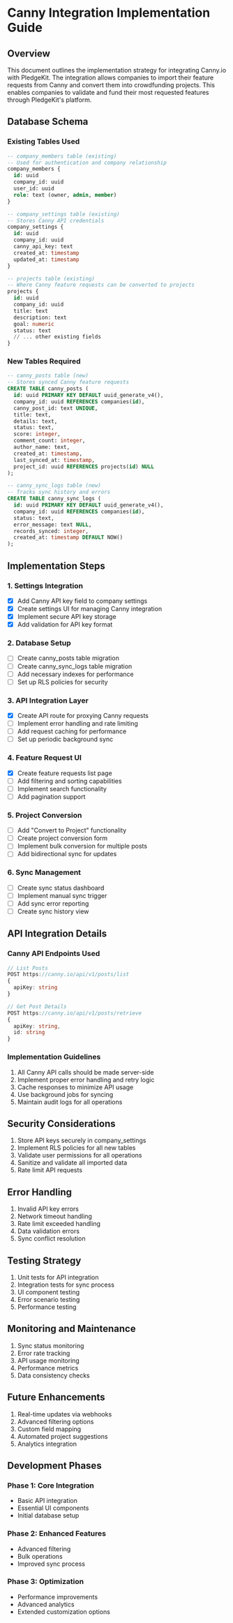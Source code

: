 # Canny Integration Implementation Guide

## Overview
This document outlines the implementation strategy for integrating Canny.io with PledgeKit. The integration allows companies to import their feature requests from Canny and convert them into crowdfunding projects. This enables companies to validate and fund their most requested features through PledgeKit's platform.

## Database Schema

### Existing Tables Used
```sql
-- company_members table (existing)
-- Used for authentication and company relationship
company_members {
  id: uuid
  company_id: uuid
  user_id: uuid
  role: text (owner, admin, member)
}

-- company_settings table (existing)
-- Stores Canny API credentials
company_settings {
  id: uuid
  company_id: uuid
  canny_api_key: text
  created_at: timestamp
  updated_at: timestamp
}

-- projects table (existing)
-- Where Canny feature requests can be converted to projects
projects {
  id: uuid
  company_id: uuid
  title: text
  description: text
  goal: numeric
  status: text
  // ... other existing fields
}
```

### New Tables Required
```sql
-- canny_posts table (new)
-- Stores synced Canny feature requests
CREATE TABLE canny_posts (
  id: uuid PRIMARY KEY DEFAULT uuid_generate_v4(),
  company_id: uuid REFERENCES companies(id),
  canny_post_id: text UNIQUE,
  title: text,
  details: text,
  status: text,
  score: integer,
  comment_count: integer,
  author_name: text,
  created_at: timestamp,
  last_synced_at: timestamp,
  project_id: uuid REFERENCES projects(id) NULL
);

-- canny_sync_logs table (new)
-- Tracks sync history and errors
CREATE TABLE canny_sync_logs (
  id: uuid PRIMARY KEY DEFAULT uuid_generate_v4(),
  company_id: uuid REFERENCES companies(id),
  status: text,
  error_message: text NULL,
  records_synced: integer,
  created_at: timestamp DEFAULT NOW()
);
```

## Implementation Steps

### 1. Settings Integration
- [x] Add Canny API key field to company settings
- [x] Create settings UI for managing Canny integration
- [x] Implement secure API key storage
- [x] Add validation for API key format

### 2. Database Setup
- [ ] Create canny_posts table migration
- [ ] Create canny_sync_logs table migration
- [ ] Add necessary indexes for performance
- [ ] Set up RLS policies for security

### 3. API Integration Layer
- [x] Create API route for proxying Canny requests
- [ ] Implement error handling and rate limiting
- [ ] Add request caching for performance
- [ ] Set up periodic background sync

### 4. Feature Request UI
- [x] Create feature requests list page
- [ ] Add filtering and sorting capabilities
- [ ] Implement search functionality
- [ ] Add pagination support

### 5. Project Conversion
- [ ] Add "Convert to Project" functionality
- [ ] Create project conversion form
- [ ] Implement bulk conversion for multiple posts
- [ ] Add bidirectional sync for updates

### 6. Sync Management
- [ ] Create sync status dashboard
- [ ] Implement manual sync trigger
- [ ] Add sync error reporting
- [ ] Create sync history view

## API Integration Details

### Canny API Endpoints Used
```typescript
// List Posts
POST https://canny.io/api/v1/posts/list
{
  apiKey: string
}

// Get Post Details
POST https://canny.io/api/v1/posts/retrieve
{
  apiKey: string,
  id: string
}
```

### Implementation Guidelines
1. All Canny API calls should be made server-side
2. Implement proper error handling and retry logic
3. Cache responses to minimize API usage
4. Use background jobs for syncing
5. Maintain audit logs for all operations

## Security Considerations
1. Store API keys securely in company_settings
2. Implement RLS policies for all new tables
3. Validate user permissions for all operations
4. Sanitize and validate all imported data
5. Rate limit API requests

## Error Handling
1. Invalid API key errors
2. Network timeout handling
3. Rate limit exceeded handling
4. Data validation errors
5. Sync conflict resolution

## Testing Strategy
1. Unit tests for API integration
2. Integration tests for sync process
3. UI component testing
4. Error scenario testing
5. Performance testing

## Monitoring and Maintenance
1. Sync status monitoring
2. Error rate tracking
3. API usage monitoring
4. Performance metrics
5. Data consistency checks

## Future Enhancements
1. Real-time updates via webhooks
2. Advanced filtering options
3. Custom field mapping
4. Automated project suggestions
5. Analytics integration

## Development Phases

### Phase 1: Core Integration
- Basic API integration
- Essential UI components
- Initial database setup

### Phase 2: Enhanced Features
- Advanced filtering
- Bulk operations
- Improved sync process

### Phase 3: Optimization
- Performance improvements
- Advanced analytics
- Extended customization options

